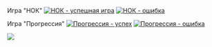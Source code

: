 Игра "НОК"
[![НОК - успешная игра](https://i.imgur.com/ekk1uED.png)](https://imgur.com/a/4oAoBEn)
[![НОК - ошибка](https://i.imgur.com/nyFMeIf.png)](https://imgur.com/a/cVlytpj)

Игра "Прогрессия"
[![Прогрессия - успех](https://i.imgur.com/JR90NPs.png)](https://imgur.com/a/gdA7vOq)
[![Прогрессия - ошибка](https://i.imgur.com/NBAVq6F.png)](https://imgur.com/a/6P3UdCo)


<a href="https://codeclimate.com/github/Kkisser/Development-methodology/maintainability"><img src="https://api.codeclimate.com/v1/badges/6ff602fc76cd3d51f30f/maintainability" /></a>

